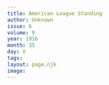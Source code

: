 ```yaml
---
title: American League Standing
author: Unknown
issue: 6
volume: 9
year: 1916
month: 35
day: V
tags:
layout: page.njk
image:
---
```





